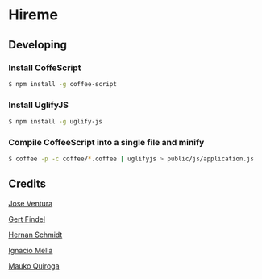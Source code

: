 # Hireme

## Developing

### Install CoffeScript
```bash
$ npm install -g coffee-script
```

### Install UglifyJS
```bash
$ npm install -g uglify-js
```

### Compile CoffeeScript into a single file and minify
```bash
$ coffee -p -c coffee/*.coffee | uglifyjs > public/js/application.js
```

## Credits
[Jose Ventura](https://github.com/joventuraz)

[Gert Findel](https://github.com/gertfindel)

[Hernan Schmidt](https://github.com/lagartoflojo)

[Ignacio Mella](https://github.com/imella)

[Mauko Quiroga](https://github.com/maukoquiroga)


